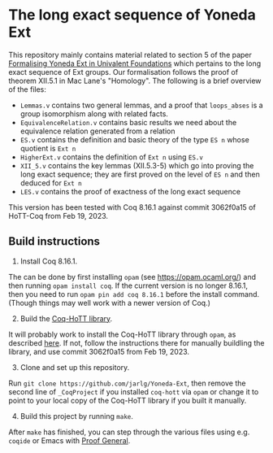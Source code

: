 # The long exact sequence of Yoneda Ext

This repository mainly contains material related to section 5 of the paper [Formalising Yoneda Ext in Univalent Foundations](https://arxiv.org/abs/2302.12678) which pertains to the long exact sequence of Ext groups.
Our formalisation follows the proof of theorem XII.5.1 in Mac Lane's "Homology".
The following is a brief overview of the files:

- `Lemmas.v` contains two general lemmas, and a proof that `loops_abses` is a group isomorphism along with related facts.
- `EquivalenceRelation.v` contains basic results we need about the equivalence relation generated from a relation
- `ES.v` contains the definition and basic theory of the type `ES n` whose quotient is `Ext n`
- `HigherExt.v` contains the definition of `Ext n` using `ES.v`
- `XII_5.v` contains the key lemmas (XII.5.3-5) which go into proving the long exact sequence; they are first proved on the level of `ES n` and then deduced for `Ext n`
- `LES.v` contains the proof of exactness of the long exact sequence

This version has been tested with Coq 8.16.1 against commit 3062f0a15 of HoTT-Coq from Feb 19, 2023.

## Build instructions
1. Install Coq 8.16.1.

The can be done by first installing `opam` (see https://opam.ocaml.org/) and then running `opam install coq`. If the current version is no longer 8.16.1, then you need to run `opam pin add coq 8.16.1` before the install command. (Though things may well work with a newer version of Coq.)

2. Build the [Coq-HoTT library](https://github.com/HoTT/Coq-HoTT/tree/master).

It will probably work to install the Coq-HoTT library through `opam`, as described [here](https://github.com/HoTT/Coq-HoTT/blob/master/INSTALL.md#2-installation-of-hott-library-using-opam). If not, follow the instructions there for manually buildling the library, and use commit 3062f0a15 from Feb 19, 2023.

3. Clone and set up this repository.

Run `git clone https://github.com/jarlg/Yoneda-Ext`, then remove the second line of `_CoqProject` if you installed `coq-hott` via `opam` or change it to point to your local copy of the Coq-HoTT library if you built it manually.

4. Build this project by running `make`.

After `make` has finished, you can step through the various files using e.g. `coqide` or Emacs with [Proof General](https://proofgeneral.github.io/).
